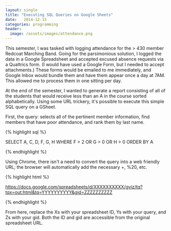 ```yaml
---
layout: single
title: "Executing SQL Queries on Google Sheets"
date:   2014-12-15
categories: programming
header:
  image: /assets/images/attendance.png
---
```


This semester, I was tasked with logging attendance for the > 430 member Redcoat Marching Band. Going for the parsimonious solution, I logged the data in a Google Spreadsheet and accepted excused absence requests via a Qualtrics form. (I would have used a Google Form, but I needed to accept attachments.) These forms would be emailed to me immediately, and Google Inbox would bundle them and have them appear once a day at 7AM. This allowed me to process them in one sitting per day.

At the end of the semester, I wanted to generate a report consisting of all of the students that would receive less than an A in the course sorted alphabetically. Using some URL trickery, it's possible to execute this simple SQL query on a GSheet.

First, the query: selects all of the pertinent member information, find members that have poor attendance, and rank them by last name.

{% highlight sql %}

SELECT A, C, D, F, G, H WHERE F > 2 OR G > 0 OR H > 0 ORDER BY A

{% endhighlight %}

Using Chrome, there isn't a need to convert the query into a web friendly URL; the browser will automatically add the necessary +, %20, etc.

{% highlight html %}

https://docs.google.com/spreadsheets/d/XXXXXXXXXX/gviz/tq?tqx=out:html&tq=YYYYYYYYYY&gid=ZZZZZZZZZZ

{% endhighlight %}

From here, replace the Xs with your spreadsheet ID, Ys with your query, and Zs with your gid. Both the ID and gid are accessible from the original spreadsheet URL.
